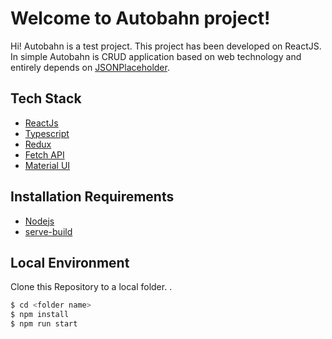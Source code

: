 # Welcome to Autobahn project!

Hi! Autobahn is a test project. This project has been developed on ReactJS. In simple Autobahn is CRUD application based on web technology and entirely depends on [JSONPlaceholder](https://jsonplaceholder.typicode.com/).

## Tech Stack
 - [ReactJs](https://reactjs.org/)
 - [Typescript](https://www.typescriptlang.org/)
 - [Redux](https://redux.js.org/)
 - [Fetch API](https://developer.mozilla.org/en-US/docs/Web/API/Fetch_API)
 - [Material UI](https://mui.com/)

## Installation Requirements
 - [Nodejs](https://nodejs.org/en/)
 - [serve-build](https://www.npmjs.com/package/serve-build/v/0.1.0)

## Local Environment
Clone this Repository to a local folder. .
```bash
$ cd <folder name>
$ npm install
$ npm run start
```